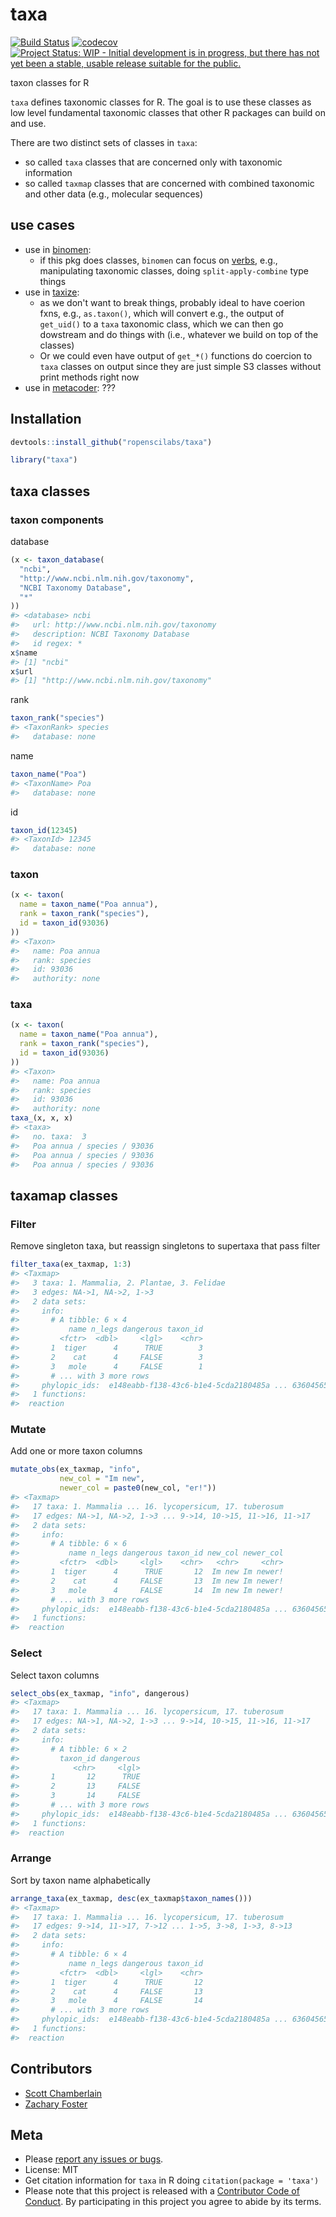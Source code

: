 taxa
====



[![Build Status](https://travis-ci.org/ropenscilabs/taxa.svg?branch=master)](https://travis-ci.org/ropenscilabs/taxa)
[![codecov](https://codecov.io/gh/ropenscilabs/taxa/branch/master/graph/badge.svg)](https://codecov.io/gh/ropenscilabs/taxa)
[![Project Status: WIP - Initial development is in progress, but there has not yet been a stable, usable release suitable for the public.](http://www.repostatus.org/badges/latest/wip.svg)](http://www.repostatus.org/#wip)

taxon classes for R

`taxa` defines taxonomic classes for R. The goal is to use these classes as low 
level fundamental taxonomic classes that other R packages can build on and use.

There are two distinct sets of classes in `taxa`:

* so called `taxa` classes that are concerned only with taxonomic information
* so called `taxmap` classes that are concerned with combined taxonomic and 
other data (e.g., molecular sequences)

## use cases

* use in [binomen](https://github.com/ropensci/binomen):
    * if this pkg does classes, `binomen` can focus on [verbs](https://github.com/ropensci/binomen#verbs), e.g., manipulating taxonomic classes, doing `split-apply-combine` type things
* use in [taxize](https://github.com/ropensci/taxize):
    * as we don't want to break things, probably ideal to have coerion fxns, e.g., `as.taxon()`, which will convert e.g., the output of `get_uid()` to a `taxa` taxonomic class, which we can then go dowstream and do things with (i.e., whatever we build on top of the classes)
    * Or we could even have output of `get_*()` functions do coercion to `taxa` classes on output since they are just simple S3 classes without print methods right now
* use in [metacoder](https://github.com/grunwaldlab/metacoder): ???

## Installation


```r
devtools::install_github("ropenscilabs/taxa")
```


```r
library("taxa")
```

## taxa classes

### taxon components

database


```r
(x <- taxon_database(
  "ncbi",
  "http://www.ncbi.nlm.nih.gov/taxonomy",
  "NCBI Taxonomy Database",
  "*"
))
#> <database> ncbi
#>   url: http://www.ncbi.nlm.nih.gov/taxonomy
#>   description: NCBI Taxonomy Database
#>   id regex: *
x$name
#> [1] "ncbi"
x$url
#> [1] "http://www.ncbi.nlm.nih.gov/taxonomy"
```

rank


```r
taxon_rank("species")
#> <TaxonRank> species
#>   database: none
```

name


```r
taxon_name("Poa")
#> <TaxonName> Poa
#>   database: none
```

id


```r
taxon_id(12345)
#> <TaxonId> 12345
#>   database: none
```

### taxon


```r
(x <- taxon(
  name = taxon_name("Poa annua"),
  rank = taxon_rank("species"),
  id = taxon_id(93036)
))
#> <Taxon>
#>   name: Poa annua
#>   rank: species
#>   id: 93036
#>   authority: none
```

### taxa


```r
(x <- taxon(
  name = taxon_name("Poa annua"),
  rank = taxon_rank("species"),
  id = taxon_id(93036)
))
#> <Taxon>
#>   name: Poa annua
#>   rank: species
#>   id: 93036
#>   authority: none
taxa_(x, x, x)
#> <taxa> 
#>   no. taxa:  3 
#>   Poa annua / species / 93036 
#>   Poa annua / species / 93036 
#>   Poa annua / species / 93036
```

## taxamap classes

### Filter

Remove singleton taxa, but reassign singletons to supertaxa that pass filter


```r
filter_taxa(ex_taxmap, 1:3)
#> <Taxmap>
#>   3 taxa: 1. Mammalia, 2. Plantae, 3. Felidae
#>   3 edges: NA->1, NA->2, 1->3
#>   2 data sets:
#>     info:
#>       # A tibble: 6 × 4
#>           name n_legs dangerous taxon_id
#>         <fctr>  <dbl>     <lgl>    <chr>
#>       1  tiger      4      TRUE        3
#>       2    cat      4     FALSE        3
#>       3   mole      4     FALSE        1
#>       # ... with 3 more rows
#>     phylopic_ids:  e148eabb-f138-43c6-b1e4-5cda2180485a ... 63604565-0406-460b-8cb8-1abe954b3f3a
#>   1 functions:
#>  reaction
```

### Mutate

Add one or more taxon columns


```r
mutate_obs(ex_taxmap, "info",
           new_col = "Im new",
           newer_col = paste0(new_col, "er!"))
#> <Taxmap>
#>   17 taxa: 1. Mammalia ... 16. lycopersicum, 17. tuberosum
#>   17 edges: NA->1, NA->2, 1->3 ... 9->14, 10->15, 11->16, 11->17
#>   2 data sets:
#>     info:
#>       # A tibble: 6 × 6
#>           name n_legs dangerous taxon_id new_col newer_col
#>         <fctr>  <dbl>     <lgl>    <chr>   <chr>     <chr>
#>       1  tiger      4      TRUE       12  Im new Im newer!
#>       2    cat      4     FALSE       13  Im new Im newer!
#>       3   mole      4     FALSE       14  Im new Im newer!
#>       # ... with 3 more rows
#>     phylopic_ids:  e148eabb-f138-43c6-b1e4-5cda2180485a ... 63604565-0406-460b-8cb8-1abe954b3f3a
#>   1 functions:
#>  reaction
```

### Select 

Select taxon columns


```r
select_obs(ex_taxmap, "info", dangerous)
#> <Taxmap>
#>   17 taxa: 1. Mammalia ... 16. lycopersicum, 17. tuberosum
#>   17 edges: NA->1, NA->2, 1->3 ... 9->14, 10->15, 11->16, 11->17
#>   2 data sets:
#>     info:
#>       # A tibble: 6 × 2
#>         taxon_id dangerous
#>            <chr>     <lgl>
#>       1       12      TRUE
#>       2       13     FALSE
#>       3       14     FALSE
#>       # ... with 3 more rows
#>     phylopic_ids:  e148eabb-f138-43c6-b1e4-5cda2180485a ... 63604565-0406-460b-8cb8-1abe954b3f3a
#>   1 functions:
#>  reaction
```

### Arrange

Sort by taxon name alphabetically


```r
arrange_taxa(ex_taxmap, desc(ex_taxmap$taxon_names()))
#> <Taxmap>
#>   17 taxa: 1. Mammalia ... 16. lycopersicum, 17. tuberosum
#>   17 edges: 9->14, 11->17, 7->12 ... 1->5, 3->8, 1->3, 8->13
#>   2 data sets:
#>     info:
#>       # A tibble: 6 × 4
#>           name n_legs dangerous taxon_id
#>         <fctr>  <dbl>     <lgl>    <chr>
#>       1  tiger      4      TRUE       12
#>       2    cat      4     FALSE       13
#>       3   mole      4     FALSE       14
#>       # ... with 3 more rows
#>     phylopic_ids:  e148eabb-f138-43c6-b1e4-5cda2180485a ... 63604565-0406-460b-8cb8-1abe954b3f3a
#>   1 functions:
#>  reaction
```

## Contributors

* [Scott Chamberlain](https://github.com/sckott)
* [Zachary Foster](https://github.com/zachary-foster)

## Meta

* Please [report any issues or bugs](https://github.com/ropensci/taxa/issues).
* License: MIT
* Get citation information for `taxa` in R doing `citation(package = 'taxa')`
* Please note that this project is released with a [Contributor Code of Conduct](CONDUCT.md). By participating in this project you agree to abide by its terms.

